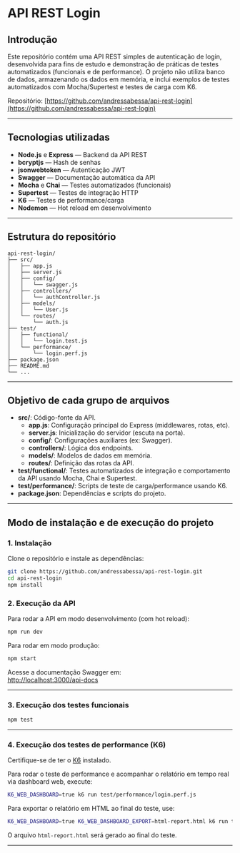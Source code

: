 # API REST Login

## Introdução

Este repositório contém uma API REST simples de autenticação de login, desenvolvida para fins de estudo e demonstração de práticas de testes automatizados (funcionais e de performance). O projeto não utiliza banco de dados, armazenando os dados em memória, e inclui exemplos de testes automatizados com Mocha/Supertest e testes de carga com K6.

Repositório: [https://github.com/andressabessa/api-rest-login](https://github.com/andressabessa/api-rest-login)

---

## Tecnologias utilizadas

- **Node.js** e **Express** — Backend da API REST
- **bcryptjs** — Hash de senhas
- **jsonwebtoken** — Autenticação JWT
- **Swagger** — Documentação automática da API
- **Mocha** e **Chai** — Testes automatizados (funcionais)
- **Supertest** — Testes de integração HTTP
- **K6** — Testes de performance/carga
- **Nodemon** — Hot reload em desenvolvimento

---

## Estrutura do repositório

```
api-rest-login/
├── src/
│   ├── app.js
│   ├── server.js
│   ├── config/
│   │   └── swagger.js
│   ├── controllers/
│   │   └── authController.js
│   ├── models/
│   │   └── User.js
│   └── routes/
│       └── auth.js
├── test/
│   ├── functional/
│   │   └── login.test.js
│   └── performance/
│       └── login.perf.js
├── package.json
├── README.md
└── ...
```

---

## Objetivo de cada grupo de arquivos

- **src/**: Código-fonte da API.
  - **app.js**: Configuração principal do Express (middlewares, rotas, etc).
  - **server.js**: Inicialização do servidor (escuta na porta).
  - **config/**: Configurações auxiliares (ex: Swagger).
  - **controllers/**: Lógica dos endpoints.
  - **models/**: Modelos de dados em memória.
  - **routes/**: Definição das rotas da API.
- **test/functional/**: Testes automatizados de integração e comportamento da API usando Mocha, Chai e Supertest.
- **test/performance/**: Scripts de teste de carga/performance usando K6.
- **package.json**: Dependências e scripts do projeto.

---

## Modo de instalação e de execução do projeto

### 1. Instalação

Clone o repositório e instale as dependências:

```bash
git clone https://github.com/andressabessa/api-rest-login.git
cd api-rest-login
npm install
```

### 2. Execução da API

Para rodar a API em modo desenvolvimento (com hot reload):

```bash
npm run dev
```

Para rodar em modo produção:

```bash
npm start
```

Acesse a documentação Swagger em:  
[http://localhost:3000/api-docs](http://localhost:3000/api-docs)

---

### 3. Execução dos testes funcionais

```bash
npm test
```

---

### 4. Execução dos testes de performance (K6)

Certifique-se de ter o [K6](https://k6.io/) instalado.

Para rodar o teste de performance e acompanhar o relatório em tempo real via dashboard web, execute:

```bash
K6_WEB_DASHBOARD=true k6 run test/performance/login.perf.js
```

Para exportar o relatório em HTML ao final do teste, use:

```bash
K6_WEB_DASHBOARD=true K6_WEB_DASHBOARD_EXPORT=html-report.html k6 run test/performance/login.perf.js
```

O arquivo `html-report.html` será gerado ao final do teste.

---